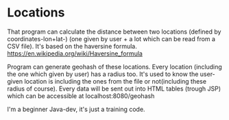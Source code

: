 # Locations

That program can calculate the distance between two locations (defined by coordinates-lon+lat-) (one given by user + a lot which can be read from a CSV file).
It's based on the haversine formula.
https://en.wikipedia.org/wiki/Haversine_formula

Program can generate geohash of these locations.
Every location (including the one which given by user) has a radius too.
It's used to know the user-given location is including the ones from the file or not(including these radius of course).
Every data will be sent out into HTML tables (trough JSP) which can be accessible at localhost:8080/geohash

I'm a beginner Java-dev, it's just a training code.
